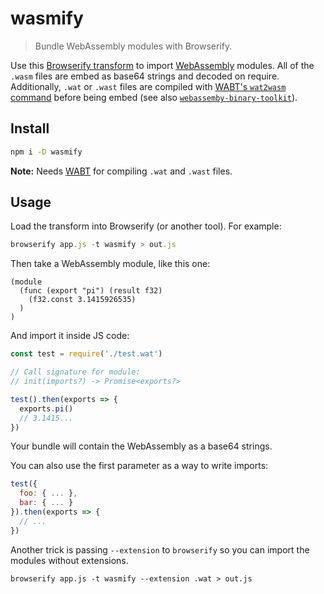 
# wasmify

> Bundle WebAssembly modules with Browserify.

Use this [Browserify transform](https://npmjs.com/browserify) to import [WebAssembly](http://webassembly.org) modules.  All of the `.wasm` files are embed as base64 strings and decoded on require.  Additionally, `.wat` or `.wast` files are compiled with [WABT's `wat2wasm` command](https://github.com/webassembly/wabt) before being embed (see also [`webassemby-binary-toolkit`](https://npmjs.com/webassembly-binary-toolkit)).

<!-- TODO: Link to other packages easliy used with this package -->

## Install

```sh
npm i -D wasmify
```

**Note:** Needs [WABT](https://github.com/webassembly/wabt) for compiling `.wat` and `.wast` files. 

## Usage

Load the transform into Browserify (or another tool).  For example:

```js
browserify app.js -t wasmify > out.js
```

Then take a WebAssembly module, like this one:

```wat
(module
  (func (export "pi") (result f32)
    (f32.const 3.1415926535)
  )
)
```

And import it inside JS code:

```js
const test = require('./test.wat')

// Call signature for module:
// init(imports?) -> Promise<exports?>

test().then(exports => {
  exports.pi()
  // 3.1415...
})
```

Your bundle will contain the WebAssembly as a base64 strings.

You can also use the first parameter as a way to write imports:

```js
test({
  foo: { ... },
  bar: { ... }
}).then(exports => {
  // ...
})
```

Another trick is passing `--extension` to `browserify` so you can import the modules without extensions.

```
browserify app.js -t wasmify --extension .wat > out.js
```


